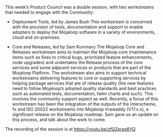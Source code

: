 This week’s Product Council was a double session, with two workstreams that needed to engage with the Community:

- Deployment Tools, led by James Bush
This workstream is concerned with the provision of tools, documentation and support to enable adopters to deploy the Mojaloop software in a variety of environments, cloud and on-premises.

- Core and Releases, led by Sam Kummary
The Mojaloop Core and Releases workstream aims to maintain the Mojaloop core (maintenance items such as fixes to critical bugs, prioritized feature enhancements, node upgrades) and undertakes the Release process of the core services and some adjacent services or products that are part of the Mojaloop Platform.
The workstream also aims to support technical workstreams delivering features to core or supporting services by helping package services that are of release quality (the new features need to follow Mojaloop’s adopted quality standards and best practices such as automated tests, documentation, helm charts and such). This involves the community support aspect as well.
Recently, a focus of this workstream has been the integration of the outputs of the interscheme, fx and ISO 20022 workstreams into Mojaloop Irrawaddy (V17.x.x), a significant release on the Mojaloop roadmap. Sam gave us an update on this process, and talk about the work to come.

The recording of the session is at https://youtu.be/zfQZerag8YQ
